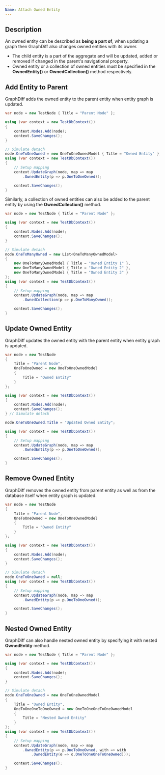 ```yaml
---
Name: Attach Owned Entity
---
```


## Description

An owned entity can be described as **being a part of**, when updating a graph then GraphDiff also changes owned entities with its owner.

 - The child entity is a part of the aggregate and will be updated, added or removed if changed in the parent's navigational property. 
 - Owned entity or a collection of owned entities must be specified in the **OwnedEntity()** or **OwnedCollection()** method respectively.

## Add Entity to Parent

GraphDiff adds the owned entity to the parent entity when entity graph is updated.

```csharp
var node = new TestNode { Title = "Parent Node" };

using (var context = new TestDbContext())
{
    context.Nodes.Add(node);
    context.SaveChanges();
} 

// Simulate detach
node.OneToOneOwned = new OneToOneOwnedModel { Title = "Owned Entity" };
using (var context = new TestDbContext())
{
    // Setup mapping
    context.UpdateGraph(node, map => map
        .OwnedEntity(p => p.OneToOneOwned));

    context.SaveChanges();
}
```

Similarly, a collection of owned entities can also be added to the parent entity by using the **OwnedCollection()** method.

```csharp
var node = new TestNode { Title = "Parent Node" };

using (var context = new TestDbContext())
{
    context.Nodes.Add(node);
    context.SaveChanges();
}

// Simulate detach
node.OneToManyOwned = new List<OneToManyOwnedModel>
{
    new OneToManyOwnedModel { Title = "Owned Entity 1" },
    new OneToManyOwnedModel { Title = "Owned Entity 2" },
    new OneToManyOwnedModel { Title = "Owned Entity 3" }
};
using (var context = new TestDbContext())
{
    // Setup mapping
    context.UpdateGraph(node, map => map
        .OwnedCollection(p => p.OneToManyOwned));

    context.SaveChanges();
}
```
 

## Update Owned Entity

GraphDiff updates the owned entity with the parent entity when entity graph is updated.

```csharp
var node = new TestNode
{
    Title = "Parent Node",
    OneToOneOwned = new OneToOneOwnedModel
    {
        Title = "Owned Entity"
    } 
};

using (var context = new TestDbContext())
{
    context.Nodes.Add(node);
    context.SaveChanges();
} // Simulate detach

node.OneToOneOwned.Title = "Updated Owned Entity";

using (var context = new TestDbContext())
{
    // Setup mapping
    context.UpdateGraph(node, map => map
        .OwnedEntity(p => p.OneToOneOwned));

    context.SaveChanges();
}
```

## Remove Owned Entity

GraphDiff removes the owned entity from parent entity as well as from the database itself when entity graph is updated.

```csharp
var node = new TestNode
{
    Title = "Parent Node",
    OneToOneOwned = new OneToOneOwnedModel
    {
        Title = "Owned Entity"
    }
};

using (var context = new TestDbContext())
{
    context.Nodes.Add(node);
    context.SaveChanges();
} 

// Simulate detach
node.OneToOneOwned = null;
using (var context = new TestDbContext())
{
    // Setup mapping
    context.UpdateGraph(node, map => map
        .OwnedEntity(p => p.OneToOneOwned));

    context.SaveChanges();
}
```

## Nested Owned Entity

GraphDiff can also handle nested owned entity by specifying it with nested **OwnedEntity** method.

```csharp
var node = new TestNode { Title = "Parent Node" };

using (var context = new TestDbContext())
{
    context.Nodes.Add(node);
    context.SaveChanges();
}

// Simulate detach
node.OneToOneOwned = new OneToOneOwnedModel
{
    Title = "Owned Entity",
    OneToOneOneToOneOwned = new OneToOneOneToOneOwnedModel
    {
        Title = "Nested Owned Entity"
    }
};
using (var context = new TestDbContext())
{
    // Setup mapping
    context.UpdateGraph(node, map => map
        .OwnedEntity(p => p.OneToOneOwned, with => with
            .OwnedEntity(o => o.OneToOneOneToOneOwned)));

    context.SaveChanges();
}
```